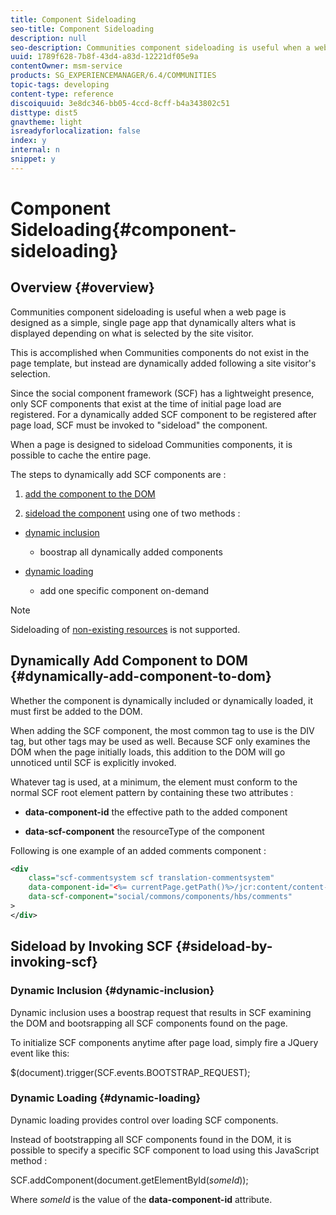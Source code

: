 ```yaml
---
title: Component Sideloading
seo-title: Component Sideloading
description: null
seo-description: Communities component sideloading is useful when a web page is designed as a simple, single page app that dynamically alters what is displayed depending on what is selected by the site visitor
uuid: 1789f628-7b8f-43d4-a83d-12221df05e9a
contentOwner: msm-service
products: SG_EXPERIENCEMANAGER/6.4/COMMUNITIES
topic-tags: developing
content-type: reference
discoiquuid: 3e8dc346-bb05-4ccd-8cff-b4a343802c51
disttype: dist5
gnavtheme: light
isreadyforlocalization: false
index: y
internal: n
snippet: y
---
```


# Component Sideloading{#component-sideloading}

## Overview {#overview}

Communities component sideloading is useful when a web page is designed as a simple, single page app that dynamically alters what is displayed depending on what is selected by the site visitor.

This is accomplished when Communities components do not exist in the page template, but instead are dynamically added following a site visitor's selection.

Since the social component framework (SCF) has a lightweight presence, only SCF components that exist at the time of initial page load are registered. For a dynamically added SCF component to be registered after page load, SCF must be invoked to "sideload" the component.

When a page is designed to sideload Communities components, it is possible to cache the entire page.

The steps to dynamically add SCF components are :

1) [add the component to the DOM](#dynamicallyaddcomponenttodom)

2) [sideload the component](#sideloadbyinvokingscf) using one of two methods :

* [dynamic inclusion](#dynamicinclusion)

    * boostrap all dynamically added components

* [dynamic loading](#dynamicloading)

    * add one specific component on-demand

>[!NOTE]
>
>Sideloading of [non-existing resources](../../communities/using/scf.md#addorincludeacommunitiescomponent) is not supported.

## Dynamically Add Component to DOM {#dynamically-add-component-to-dom}

Whether the component is dynamically included or dynamically loaded, it must first be added to the DOM.

When adding the SCF component, the most common tag to use is the DIV tag, but other tags may be used as well. Because SCF only examines the DOM when the page initially loads, this addition to the DOM will go unnoticed until SCF is explicitly invoked.

Whatever tag is used, at a minimum, the element must conform to the normal SCF root element pattern by containing these two attributes :

* **data-component-id** 
  the effective path to the added component

* **data-scf-component** 
  the resourceType of the component

Following is one example of an added comments component :

```xml
<div
    class="scf-commentsystem scf translation-commentsystem" 
    data-component-id="<%= currentPage.getPath()%>/jcr:content/content-left/comments"
    data-scf-component="social/commons/components/hbs/comments"
>
</div>
```

## Sideload by Invoking SCF {#sideload-by-invoking-scf}

### Dynamic Inclusion {#dynamic-inclusion}

Dynamic inclusion uses a boostrap request that results in SCF examining the DOM and bootsrapping all SCF components found on the page.

To initialize SCF components anytime after page load, simply fire a JQuery event like this:

$(document).trigger(SCF.events.BOOTSTRAP_REQUEST);

### Dynamic Loading {#dynamic-loading}

Dynamic loading provides control over loading SCF components.

Instead of bootstrapping all SCF components found in the DOM, it is possible to specify a specific SCF component to load using this JavaScript method :

SCF.addComponent(document.getElementById(*someId*));

Where *someId* is the value of the **data-component-id** attribute.
